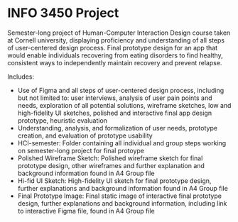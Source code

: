 # INFO 3450 Project
Semester-long project of Human-Computer Interaction Design course taken at Cornell university, displaying proficiency and understanding of all steps of user-centered design process. Final prototype design for an app that would enable individuals recovering from eating disorders to find healthy, consistent ways to independently maintain recovery and prevent relapse.

Includes:
- Use of Figma and all steps of user-centered design process, including but not limited to: user interviews, analysis of user pain points and needs, exploration of all potential solutions, wireframe sketches, low and high-fidelity UI sketches, polished and interactive final app design prototype, heuristic evaluation
- Understanding, analysis, and formalization of user needs, prototype creation, and evaluation of prototype usability
- HCI-semester: Folder containing all individual and group steps working on semester-long project for final protoype
- Polished Wireframe Sketch: Polished wireframe sketch for final prototype design, other wireframes and further explanation and background information found in A4 Group file
- Hi-fid UI Sketch: High-fidelity UI sketch for final prototype design, further explanations and background information found in A4 Group file
- Final Prototype Image: Final static image of interactive final prototype design, further explanations and background information, including link to interactive Figma file, found in A4 Group file

